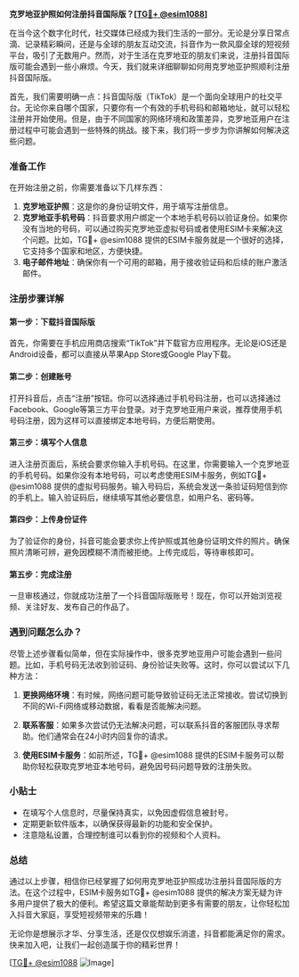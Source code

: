 **克罗地亚护照如何注册抖音国际版？[[TG💪+ @esim1088](https://t.me/s/esim1088)]**

在当今这个数字化时代，社交媒体已经成为我们生活的一部分。无论是分享日常点滴、记录精彩瞬间，还是与全球的朋友互动交流，抖音作为一款风靡全球的短视频平台，吸引了无数用户。然而，对于生活在克罗地亚的朋友们来说，注册抖音国际版可能会遇到一些小麻烦。今天，我们就来详细聊聊如何用克罗地亚护照顺利注册抖音国际版。

首先，我们需要明确一点：抖音国际版（TikTok）是一个面向全球用户的社交平台。无论你来自哪个国家，只要你有一个有效的手机号码和邮箱地址，就可以轻松注册并开始使用。但是，由于不同国家的网络环境和政策差异，克罗地亚用户在注册过程中可能会遇到一些特殊的挑战。接下来，我们将一步步为你讲解如何解决这些问题。

### 准备工作

在开始注册之前，你需要准备以下几样东西：

1. **克罗地亚护照**：这是你的身份证明文件，用于填写注册信息。
2. **克罗地亚手机号码**：抖音要求用户绑定一个本地手机号码以验证身份。如果你没有当地的号码，可以通过购买克罗地亚虚拟号码或者使用ESIM卡来解决这个问题。比如，TG💪+ @esim1088 提供的ESIM卡服务就是一个很好的选择，它支持多个国家和地区，方便快捷。
3. **电子邮件地址**：确保你有一个可用的邮箱，用于接收验证码和后续的账户激活邮件。

### 注册步骤详解

#### 第一步：下载抖音国际版

首先，你需要在手机应用商店搜索“TikTok”并下载官方应用程序。无论是iOS还是Android设备，都可以直接从苹果App Store或Google Play下载。

#### 第二步：创建账号

打开抖音后，点击“注册”按钮。你可以选择通过手机号码注册，也可以选择通过Facebook、Google等第三方平台登录。对于克罗地亚用户来说，推荐使用手机号码注册，因为这样可以直接绑定本地号码，方便后期使用。

#### 第三步：填写个人信息

进入注册页面后，系统会要求你输入手机号码。在这里，你需要输入一个克罗地亚的手机号码。如果你没有本地号码，可以考虑使用ESIM卡服务，例如TG💪+ @esim1088 提供的虚拟号码服务。输入号码后，系统会发送一条验证码短信到你的手机上。输入验证码后，继续填写其他必要信息，如用户名、密码等。

#### 第四步：上传身份证件

为了验证你的身份，抖音可能会要求你上传护照或其他身份证明文件的照片。确保照片清晰可辨，避免因模糊不清而被拒绝。上传完成后，等待审核即可。

#### 第五步：完成注册

一旦审核通过，你就成功注册了一个抖音国际版账号！现在，你可以开始浏览视频、关注好友、发布自己的作品了。

### 遇到问题怎么办？

尽管上述步骤看似简单，但在实际操作中，很多克罗地亚用户可能会遇到一些问题。比如，手机号码无法收到验证码、身份验证失败等。这时，你可以尝试以下几种方法：

1. **更换网络环境**：有时候，网络问题可能导致验证码无法正常接收。尝试切换到不同的Wi-Fi网络或移动数据，看看是否能解决问题。
   
2. **联系客服**：如果多次尝试仍无法解决问题，可以联系抖音的客服团队寻求帮助。他们通常会在24小时内回复你的请求。

3. **使用ESIM卡服务**：如前所述，TG💪+ @esim1088 提供的ESIM卡服务可以帮助你轻松获取克罗地亚本地号码，避免因号码问题导致的注册失败。

### 小贴士

- 在填写个人信息时，尽量保持真实，以免因虚假信息被封号。
- 定期更新软件版本，以确保获得最新的功能和安全保护。
- 注意隐私设置，合理控制谁可以看到你的视频和个人资料。

### 总结

通过以上步骤，相信你已经掌握了如何用克罗地亚护照成功注册抖音国际版的方法。在这个过程中，ESIM卡服务如TG💪+ @esim1088 提供的解决方案无疑为许多用户提供了极大的便利。希望这篇文章能帮助到更多有需要的朋友，让你轻松加入抖音大家庭，享受短视频带来的乐趣！

无论你是想展示才华、分享生活，还是仅仅想娱乐消遣，抖音都能满足你的需求。快来加入吧，让我们一起创造属于你的精彩世界！

[[TG💪+ @esim1088](https://t.me/s/esim1088) ![Image](https://i.postimg.cc/4NQfJmqS/Snipaste-2025-05-13-00-14-12.png)]